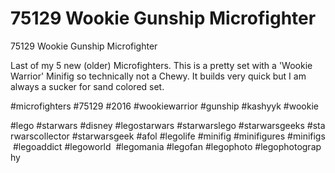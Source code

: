 # 75129 Wookie Gunship Microfighter

75129 Wookie Gunship Microfighter

Last of my 5 new (older) Microfighters. This is a pretty set with a 'Wookie Warrior' Minifig so technically not a Chewy. It builds very quick but I am always a sucker for sand colored set.

#microfighters #75129 #2016 #wookiewarrior #gunship #kashyyk #wookie

#lego #starwars #disney #legostarwars #starwarslego #starwarsgeeks #starwarscollector #starwarsgeek #afol #legolife #minifig #minifigures #minifigs #legoaddict #legoworld  #legomania #legofan #legophoto #legophotography

